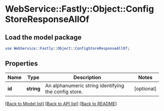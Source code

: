 # WebService::Fastly::Object::ConfigStoreResponseAllOf

## Load the model package
```perl
use WebService::Fastly::Object::ConfigStoreResponseAllOf;
```

## Properties
Name | Type | Description | Notes
------------ | ------------- | ------------- | -------------
**id** | **string** | An alphanumeric string identifying the config store. | [optional] 

[[Back to Model list]](../README.md#documentation-for-models) [[Back to API list]](../README.md#documentation-for-api-endpoints) [[Back to README]](../README.md)


